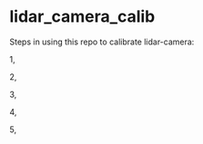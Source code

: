 # lidar_camera_calib

Steps in using this repo to calibrate lidar-camera:

1, 

2, 

3, 

4, 

5, 

